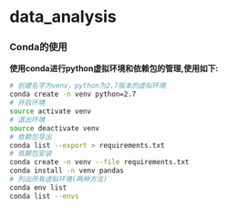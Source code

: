 # data_analysis
### Conda的使用
**使用conda进行python虚拟环境和依赖包的管理,使用如下:**
```bash
# 创建名字为venv，python为2.7版本的虚拟环境
conda create -n venv python=2.7
# 开启环境
source activate venv
# 退出环境
source deactivate venv
# 依赖包导出
conda list --export > requirements.txt
# 依赖包安装
conda create -n venv --file requirements.txt
conda install -n venv pandas
# 列出所有虚拟环境(两种方法)
conda env list
conda list --envs
```
